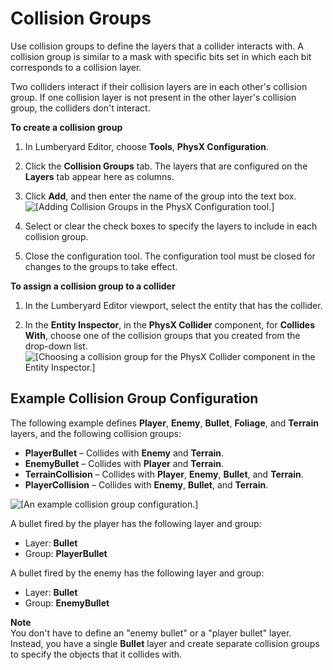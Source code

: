 # Collision Groups<a name="physx-configuration-collision-groups"></a>

Use collision groups to define the layers that a collider interacts with\. A collision group is similar to a mask with specific bits set in which each bit corresponds to a collision layer\.

Two colliders interact if their collision layers are in each other's collision group\. If one collision layer is not present in the other layer's collision group, the colliders don't interact\.

**To create a collision group**

1. In Lumberyard Editor, choose **Tools**, **PhysX Configuration**\.

1. Click the **Collision Groups** tab\. The layers that are configured on the **Layers** tab appear here as columns\.

1. Click **Add**, and then enter the name of the group into the text box\.  
![\[Adding Collision Groups in the PhysX Configuration tool.\]](http://docs.aws.amazon.com/lumberyard/latest/userguide/images/physx/physx-configuration-4.png)

1. Select or clear the check boxes to specify the layers to include in each collision group\.

1. Close the configuration tool\. The configuration tool must be closed for changes to the groups to take effect\.

**To assign a collision group to a collider**

1. In the Lumberyard Editor viewport, select the entity that has the collider\.

1. In the **Entity Inspector**, in the **PhysX Collider** component, for **Collides With**, choose one of the collision groups that you created from the drop\-down list\.  
![\[Choosing a collision group for the PhysX Collider component in the Entity Inspector.\]](http://docs.aws.amazon.com/lumberyard/latest/userguide/images/physx/physx-configuration-5.png)

## Example Collision Group Configuration<a name="physx-configuration-collision-groups-example"></a>

The following example defines **Player**, **Enemy**, **Bullet**, **Foliage**, and **Terrain** layers, and the following collision groups:
+ **PlayerBullet** – Collides with **Enemy** and **Terrain**\.
+ **EnemyBullet** – Collides with **Player** and **Terrain**\.
+ **TerrainCollision** – Collides with **Player**, **Enemy**, **Bullet**, and **Terrain**\.
+ **PlayerCollision** – Collides with **Enemy**, **Bullet**, and **Terrain**\.

![\[An example collision group configuration.\]](http://docs.aws.amazon.com/lumberyard/latest/userguide/images/physx/physx-configuration-6.png)

A bullet fired by the player has the following layer and group:
+ Layer: **Bullet**
+ Group: **PlayerBullet**

A bullet fired by the enemy has the following layer and group:
+ Layer: **Bullet**
+ Group: **EnemyBullet**

**Note**  
You don't have to define an "enemy bullet" or a "player bullet" layer\. Instead, you have a single **Bullet** layer and create separate collision groups to specify the objects that it collides with\.